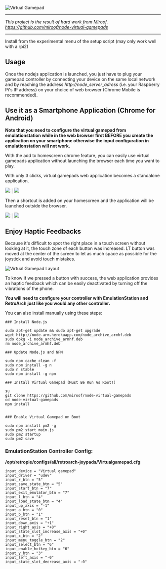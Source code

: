 ![Virtual Gamepad](https://github.com/miroof/node-virtual-gamepads/raw/resources/screenshots/standalone.png?raw=true)
***
_This project is the result of hard work from Miroof. https://github.com/miroof/node-virtual-gamepads_
***

Install from the experimental menu of the setup script (may only work well with a rpi2)

## Usage

Once the nodejs application is launched, you just have to plug your gamepad controller by connecting your device on the same local network and by reaching the address _http://node_server_adress_ (i.e. your Raspberry Pi's IP address) on your choice of web browser (Chrome Mobile is recommended).

## Use it as a Smartphone Application (Chrome for Android)

**Note that you need to configure the virtual gamepad from emulationstation while in the web browser first BEFORE you create the application on your smartphone otherwise the input configuration in emulationstation will not work.** 

With the add to homescreen chrome feature, you can easily use virtual gamepads application without launching the browser each time you want to play.

With only 3 clicks, virtual gamepads web application becomes a standalone application.

![](https://github.com/miroof/node-virtual-gamepads/raw/resources/screenshots/standalone_step1.png?raw=true) | ![](https://github.com/miroof/node-virtual-gamepads/raw/resources/screenshots/standalone_step2.png?raw=true)

Then a shortcut is added on your homescreen and the application will be launched outside the browser.

![](https://github.com/miroof/node-virtual-gamepads/raw/resources/screenshots/standalone_step3.png?raw=true) | ![](https://github.com/miroof/node-virtual-gamepads/raw/resources/screenshots/standalone_step4.png?raw=true)

## Enjoy Haptic Feedbacks

Because it's difficult to spot the right place in a touch screen without looking at it, the touch zone of each button was increased. LT button was moved at the center of the screen to let as much space as possible for the joystick and avoid touch mistakes.

![Virtual Gamepad Layout](https://github.com/miroof/node-virtual-gamepads/raw/resources/schemas/touch_zones.png?raw=true)

To know if we pressed a button with success, the web application provides an haptic feedback which can be easily deactivated by turning off the vibrations of the phone.

**You will need to configure your controller with EmulationStation and RetroArch just like you would any other controller.**


You can also install manually using these steps:

```
### Install Node.js

sudo apt-get update && sudo apt-get upgrade
wget http://node-arm.herokuapp.com/node_archive_armhf.deb
sudo dpkg -i node_archive_armhf.deb
rm node_archive_armhf.deb

### Update Node.js and NPM

sudo npm cache clean -f
sudo npm install -g n
sudo n stable
sudo npm install -g npm

### Install Virtual Gamepad (Must Be Run As Root!)

su
git clone https://github.com/miroof/node-virtual-gamepads
cd node-virtual-gamepads
npm install


### Enable Virtual Gamepad on Boot

sudo npm install pm2 -g
sudo pm2 start main.js
sudo pm2 startup
sudo pm2 save
```

### EmulationStation Controller Config:

**/opt/retropie/configs/all/retroarch-joypads/Virtualgamepad.cfg**

```
input_device = "Virtual gamepad"
input_driver = "udev"
input_r_btn = "5"
input_save_state_btn = "5"
input_start_btn = "7"
input_exit_emulator_btn = "7"
input_l_btn = "4"
input_load_state_btn = "4"
input_up_axis = "-1"
input_a_btn = "0"
input_b_btn = "1"
input_reset_btn = "1"
input_down_axis = "+1"
input_right_axis = "+0"
input_state_slot_increase_axis = "+0"
input_x_btn = "2"
input_menu_toggle_btn = "2"
input_select_btn = "6"
input_enable_hotkey_btn = "6"
input_y_btn = "3"
input_left_axis = "-0"
input_state_slot_decrease_axis = "-0"
```